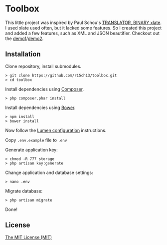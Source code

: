 # Toolbox

This little project was inspired by Paul Schou's [TRANSLATOR, BINARY xlate](http://home.paulschou.net/tools/xlate/).
I used xlate used often, but it lacked some features. So I created this project and added a few features, such as XML and JSON beautifier. Checkout out the [demo1](http://manly-malinda.gopagoda.com/)/[demo2](https://r15.ch/).

## Installation

Clone repository, install submodules.
```
> git clone https://github.com/r15ch13/toolbox.git
> cd toolbox
```
Install dependencies using [Composer](http://getcomposer.org/).
```
> php composer.phar install
```

Install dependencies using [Bower](http://bower.io/).
```
> npm install
> bower install
```

Now follow the [Lumen configuration](https://lumen.laravel.com/docs/5.2/installation#configuration) instructions.

Copy ```.env.example``` file to ```.env```

Generate application key:
```
> chmod -R 777 storage
> php artisan key:generate
```
Change application and database settings:
```
> nano .env
```
Migrate database:
```
> php artisan migrate
```

Done!

License
-------
[The MIT License (MIT)](http://r15ch13.mit-license.org/)